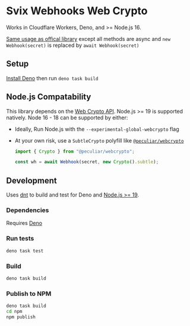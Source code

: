 # Svix Webhooks Web Crypto

Works in Cloudflare Workers, Deno, and >= Node.js 16.

[Same usage as offical library](https://docs.svix.com/receiving/verifying-payloads/how#verifying-using-our-official-libraries) except all methods are async and `new Webhook(secret)` is replaced by `await Webhook(secret)`

## Setup

[Install Deno](https://deno.land/manual@v1.29.1/getting_started/installation) then run `deno task build`

## Node.js Compatability

This library depends on the [Web Crypto API](https://developer.mozilla.org/en-US/docs/Web/API/Web_Crypto_API). Node.js >= 19 is supported natively. Node 16 - 18 can be supported by either:

- Ideally, Run Node.js with the `--experimental-global-webcrypto` flag

- At your own risk, use a `SubtleCrypto` polyfill like [`@peculiar/webcrypto`](https://github.com/PeculiarVentures/webcrypto)
    ```typescript
    import { Crypto } from "@peculiar/webcrypto";

    const wh = await Webhook(secret, new Crypto().subtle);
    ```

## Development

Uses [dnt](https://github.com/denoland/dnt) to build and test for Deno and [Node.js >= 19](https://nodejs.org/en/).

### Dependencies

Requires [Deno](https://deno.land/)

### Run tests

```bash
deno task test
```

### Build

```bash
deno task build
```

### Publish to NPM

```bash
deno task build
cd npm
npm publish
```
